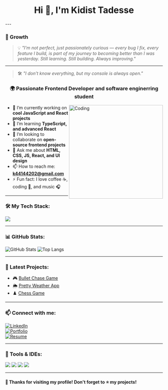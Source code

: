 <h1 align="center">Hi 👋, I'm Kidist Tadesse</h1>
---

### 🚀 Growth 

> 💡 *"I’m not perfect, just passionately curious — every bug I fix, every feature I build, is part of my journey to becoming better than I was yesterday. Still learning. Still building. Always improving."*

---
> 🛠️ *"I don’t know everything, but my console is always open."*

<h3 align="center">🌍 Passionate Frontend Developer and software enginerring student</h3>

<img align="right" alt="Coding" width="300" src="https://media.giphy.com/media/qgQUggAC3Pfv687qPC/giphy.gif" />

- 🔭 I’m currently working on **cool JavaScript and React projects**
- 🌱 I’m learning **TypeScript, and advanced React**
- 👯 I’m looking to collaborate on **open-source frontend projects**
- 💬 Ask me about **HTML, CSS, JS, React, and UI design**
- 📫 How to reach me: **k44144202@gmail.com**
- ⚡ Fun fact: I love coffee ☕, coding 🎯, and music 🎧

---

### 🛠️ My Tech Stack:
<p>
  <img src="https://skillicons.dev/icons?i=html,css,js,react,git,github,vscode,nodejs" />
</p>

---

### 📊 GitHub Stats:
![GitHub Stats](https://github-readme-stats.vercel.app/api?username=Kidtd12&show_icons=true&theme=radical)
![Top Langs](https://github-readme-stats.vercel.app/api/top-langs/?username=Kidtd12&layout=compact&theme=tokyonight)

---

### 🧠 Latest Projects:
- 🎮 [Bullet Chase Game](https://github.com/Kidtd12/Bullet-Chase)
- 🌦️ [Pretty Weather App](https://github.com/Kidtd12/pretty-weather)
- ♟️ [Chess Game](https://github.com/Kidtd12/chess.js)

---

### 📫 Connect with me:
[![LinkedIn](https://img.shields.io/badge/LinkedIn-blue?style=for-the-badge&logo=linkedin)](www.linkedin.com/in/kidist-tadesse-889851319)  
[![Portfolio](https://img.shields.io/badge/Portfolio-Site-ff69b4?style=for-the-badge)]( https://kidtd12.github.io/My-portfolio/)  
[![Resume](https://img.shields.io/badge/Resume-PDF-blueviolet?style=for-the-badge)](https://your-resume-link.com)

---

### 🧰 Tools & IDEs:
<img src="https://img.shields.io/badge/-VSCode-007ACC?style=flat&logo=visual-studio-code&logoColor=white" />
<img src="https://img.shields.io/badge/-Figma-F24E1E?style=flat&logo=figma&logoColor=white" />
<img src="https://img.shields.io/badge/-Git-F05032?style=flat&logo=git&logoColor=white" />
<img src="https://img.shields.io/badge/-GitHub-181717?style=flat&logo=github&logoColor=white" />

---

#### 🎉 Thanks for visiting my profile! Don't forget to ⭐️ my projects!

